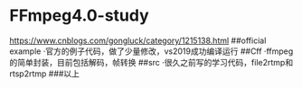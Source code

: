 # FFmpeg4.0-study
https://www.cnblogs.com/gongluck/category/1215138.html
##official example
·官方的例子代码，做了少量修改，vs2019成功编译运行
##Cff
·ffmpeg的简单封装，目前包括解码，帧转换
##src
·很久之前写的学习代码，file2rtmp和rtsp2rtmp
###以上
